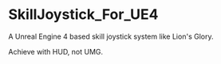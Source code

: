 # SkillJoystick_For_UE4
A Unreal Engine 4 based skill joystick system like Lion's Glory.

Achieve with HUD, not UMG.
